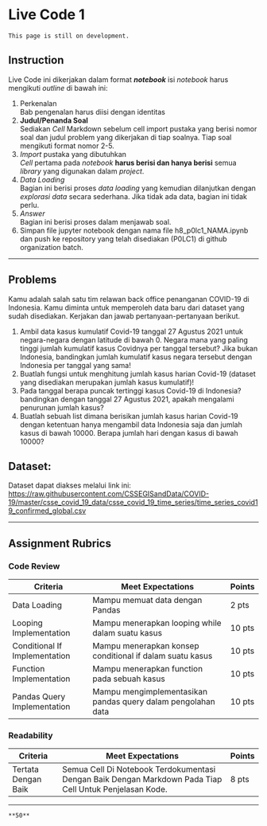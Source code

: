 # Live Code 1

```{attention}
This page is still on development.
```


## Instruction

Live Code ini dikerjakan dalam format ***notebook*** isi *notebook* harus mengikuti *outline* di bawah ini:
1. Perkenalan\
   Bab pengenalan harus diisi dengan identitas
2. **Judul/Penanda Soal**\
    Sediakan *Cell* Markdown sebelum cell import pustaka yang berisi nomor soal dan judul problem yang dikerjakan di tiap soalnya. Tiap soal mengikuti format nomor 2-5.
3. *Import* pustaka yang dibutuhkan\
   *Cell* pertama pada *notebook* **harus berisi dan hanya berisi** semua *library* yang digunakan dalam *project*.
4. *Data Loading*\
   Bagian ini berisi proses *data loading* yang kemudian dilanjutkan dengan *explorasi data* secara sederhana. Jika tidak ada data, bagian ini tidak perlu.
5. *Answer*\
   Bagian ini berisi proses dalam menjawab soal.
6. Simpan file jupyter notebook dengan nama file h8_p0lc1_NAMA.ipynb dan push ke repository yang telah disediakan (P0LC1) di github organization batch.

---

## Problems

Kamu adalah salah satu tim relawan back office penanganan COVID-19 di Indonesia. Kamu diminta untuk memperoleh data baru dari dataset yang sudah disediakan. Kerjakan dan jawab pertanyaan-pertanyaan berikut.
1. Ambil data kasus kumulatif Covid-19 tanggal 27 Agustus 2021 untuk negara-negara dengan latitude di bawah 0. Negara mana yang paling tinggi jumlah kumulatif kasus Covidnya per tanggal tersebut? Jika bukan Indonesia, bandingkan jumlah kumulatif kasus negara tersebut dengan Indonesia per tanggal yang sama!
2. Buatlah fungsi untuk menghitung jumlah kasus harian Covid-19 (dataset yang disediakan merupakan jumlah kasus kumulatif)!
3. Pada tanggal berapa puncak tertinggi kasus Covid-19 di Indonesia? bandingkan dengan tanggal 27 Agustus 2021, apakah mengalami penurunan jumlah kasus?
4. Buatlah sebuah list dimana berisikan jumlah kasus harian Covid-19 dengan ketentuan hanya mengambil data Indonesia saja dan jumlah kasus di bawah 10000. Berapa jumlah hari dengan kasus di bawah 10000?


## Dataset:

Dataset dapat diakses melalui link ini: https://raw.githubusercontent.com/CSSEGISandData/COVID-19/master/csse_covid_19_data/csse_covid_19_time_series/time_series_covid19_confirmed_global.csv



---

## Assignment Rubrics

### Code Review

|Criteria|Meet Expectations|Points|
|--- |--- |--- |
|Data Loading|Mampu memuat data dengan Pandas| 2 pts |
|Looping Implementation|Mampu menerapkan looping while dalam suatu kasus| 10 pts |
|Conditional If Implementation|Mampu menerapkan konsep conditional if dalam suatu kasus| 10 pts |
|Function Implementation|Mampu menerapkan function pada sebuah kasus| 10 pts |
|Pandas Query Implementation|Mampu mengimplementasikan pandas query dalam pengolahan data| 10 pts |

### Readability

|Criteria|Meet Expectations|Points|
|--- |--- |--- |
|Tertata Dengan Baik|Semua Cell Di Notebook Terdokumentasi Dengan Baik Dengan Markdown Pada Tiap Cell Untuk Penjelasan Kode.| 8 pts |


---

```{admonition} Total Points
**50**
```
